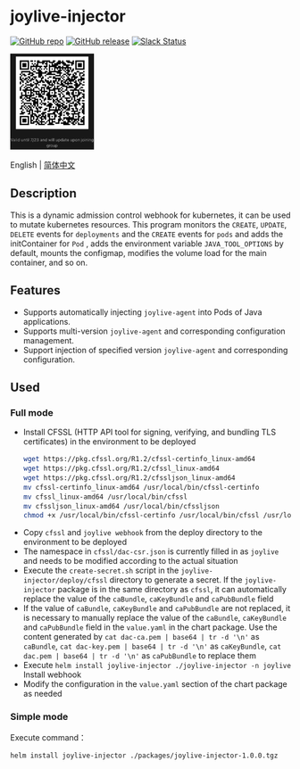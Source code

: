 # joylive-injector

[![GitHub repo](https://img.shields.io/badge/GitHub-repo-blue)](https://github.com/jd-opensource/joylive-injector)
[![GitHub release](https://img.shields.io/github/release/jd-opensource/joylive-injector.svg)](https://github.com/jd-opensource/joylive-injector/releases)
[![Slack Status](https://img.shields.io/badge/slack-join_chat-white.svg?logo=slack&style=social)](https://joylivehq.slack.com)

<img src="docs/image/weixin.png" alt="pic" width="150" />

English | [简体中文](./README-zh.md)

## Description
This is a dynamic admission control webhook for kubernetes, it can be used to mutate kubernetes resources.
This program monitors the `CREATE`, `UPDATE`, `DELETE` events for `deployments` and the `CREATE` events for `pods` and adds the initContainer for `Pod` , adds the environment variable `JAVA_TOOL_OPTIONS` by default, mounts the configmap, modifies the volume load for the main container, and so on.

## Features
- Supports automatically injecting `joylive-agent` into Pods of Java applications.
- Supports multi-version `joylive-agent` and corresponding configuration management.
- Support injection of specified version `joylive-agent` and corresponding configuration.

## Used
### Full mode
- Install CFSSL (HTTP API tool for signing, verifying, and bundling TLS certificates) in the environment to be deployed
    ```bash
    wget https://pkg.cfssl.org/R1.2/cfssl-certinfo_linux-amd64
    wget https://pkg.cfssl.org/R1.2/cfssl_linux-amd64
    wget https://pkg.cfssl.org/R1.2/cfssljson_linux-amd64 
    mv cfssl-certinfo_linux-amd64 /usr/local/bin/cfssl-certinfo 
    mv cfssl_linux-amd64 /usr/local/bin/cfssl
    mv cfssljson_linux-amd64 /usr/local/bin/cfssljson
    chmod +x /usr/local/bin/cfssl-certinfo /usr/local/bin/cfssl /usr/local/bin/cfssljson
    ```
- Copy `cfssl` and `joylive webhook` from the deploy directory to the environment to be deployed
- The namespace in `cfssl/dac-csr.json` is currently filled in as `joylive` and needs to be modified according to the actual situation
- Execute the `create-secret.sh` script in the `joylive-injector/deploy/cfssl` directory to generate a secret. If the `joylive-injector` package is in the same directory as `cfssl`, it can automatically replace the value of the `caBundle`, `caKeyBundle` and `caPubBundle` field
- If the value of `caBundle`, `caKeyBundle` and `caPubBundle` are not replaced, it is necessary to manually replace the value of the `caBundle`, `caKeyBundle` and `caPubBundle` field in the `value.yaml` in the chart package. Use the content generated by `cat dac-ca.pem | base64 | tr -d '\n'` as `caBundle`, `cat dac-key.pem | base64 | tr -d '\n'` as `caKeyBundle`, `cat dac.pem | base64 | tr -d '\n'` as `caPubBundle` to replace them
- Execute `helm install joylive-injector ./joylive-injector -n joylive` Install webhook
- Modify the configuration in the `value.yaml` section of the chart package as needed

### Simple mode
Execute command：
```bash
helm install joylive-injector ./packages/joylive-injector-1.0.0.tgz 
```